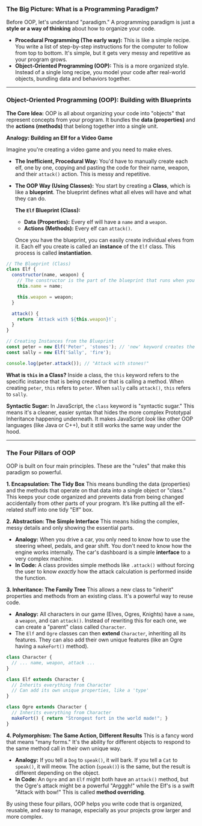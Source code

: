 ### The Big Picture: What is a Programming Paradigm?

Before OOP, let's understand "paradigm." A programming paradigm is just a **style or a way of thinking** about how to organize your code.

*   **Procedural Programming (The early way):** This is like a simple recipe. You write a list of step-by-step instructions for the computer to follow from top to bottom. It's simple, but it gets very messy and repetitive as your program grows.
*   **Object-Oriented Programming (OOP):** This is a more organized style. Instead of a single long recipe, you model your code after real-world objects, bundling data and behaviors together.

---

### Object-Oriented Programming (OOP): Building with Blueprints

**The Core Idea:** OOP is all about organizing your code into "objects" that represent concepts from your program. It bundles the **data (properties)** and the **actions (methods)** that belong together into a single unit.

**Analogy: Building an Elf for a Video Game**

Imagine you're creating a video game and you need to make elves.

*   **The Inefficient, Procedural Way:** You'd have to manually create each elf, one by one, copying and pasting the code for their name, weapon, and their `attack()` action. This is messy and repetitive.

*   **The OOP Way (Using Classes):**
    You start by creating a **Class**, which is like a **blueprint**. The blueprint defines what all elves will have and what they can do.

    **The `Elf` Blueprint (Class):**
    *   **Data (Properties):** Every elf will have a `name` and a `weapon`.
    *   **Actions (Methods):** Every elf can `attack()`.

    Once you have the blueprint, you can easily create individual elves from it. Each elf you create is called an **instance** of the `Elf` class. This process is called **instantiation**.

```javascript
// The Blueprint (Class)
class Elf {
  constructor(name, weapon) {
    // The constructor is the part of the blueprint that runs when you create a new elf.
    this.name = name;

    this.weapon = weapon;
  }

  attack() {
    return `Attack with ${this.weapon}!`;
  }
}

// Creating Instances from the Blueprint
const peter = new Elf('Peter', 'stones'); // 'new' keyword creates the instance
const sally = new Elf('Sally', 'fire');

console.log(peter.attack()); // "Attack with stones!"
```

**What is `this` in a Class?** Inside a class, the `this` keyword refers to the specific instance that is being created or that is calling a method. When creating `peter`, `this` refers to `peter`. When `sally` calls `attack()`, `this` refers to `sally`.

**Syntactic Sugar:** In JavaScript, the `class` keyword is "syntactic sugar." This means it's a cleaner, easier syntax that hides the more complex Prototypal Inheritance happening underneath. It makes JavaScript *look* like other OOP languages (like Java or C++), but it still works the same way under the hood.

---

### The Four Pillars of OOP

OOP is built on four main principles. These are the "rules" that make this paradigm so powerful.

**1. Encapsulation: The Tidy Box**
This means bundling the data (properties) and the methods that operate on that data into a single object or "class." This keeps your code organized and prevents data from being changed accidentally from other parts of your program. It’s like putting all the elf-related stuff into one tidy "Elf" box.

**2. Abstraction: The Simple Interface**
This means hiding the complex, messy details and only showing the essential parts.

*   **Analogy:** When you drive a car, you only need to know how to use the steering wheel, pedals, and gear shift. You don't need to know how the engine works internally. The car's dashboard is a simple **interface** to a very complex machine.
*   **In Code:** A class provides simple methods like `.attack()` without forcing the user to know *exactly* how the attack calculation is performed inside the function.

**3. Inheritance: The Family Tree**
This allows a new class to "inherit" properties and methods from an existing class. It's a powerful way to reuse code.

*   **Analogy:** All characters in our game (Elves, Ogres, Knights) have a `name`, a `weapon`, and can `attack()`. Instead of rewriting this for each one, we can create a "parent" class called `Character`.
*   The `Elf` and `Ogre` classes can then **extend** `Character`, inheriting all its features. They can also add their own unique features (like an Ogre having a `makeFort()` method).

```javascript
class Character {
  // ... name, weapon, attack ...
}

class Elf extends Character {
  // Inherits everything from Character
  // Can add its own unique properties, like a 'type'
}

class Ogre extends Character {
  // Inherits everything from Character
  makeFort() { return "Strongest fort in the world made!"; }
}
```

**4. Polymorphism: The Same Action, Different Results**
This is a fancy word that means "many forms." It's the ability for different objects to respond to the same method call in their own unique way.

*   **Analogy:** If you tell a `Dog` to `speak()`, it will bark. If you tell a `Cat` to `speak()`, it will meow. The action (`speak()`) is the same, but the result is different depending on the object.
*   **In Code:** An `Ogre` and an `Elf` might both have an `attack()` method, but the Ogre's attack might be a powerful "Argggh!" while the Elf's is a swift "Attack with bow!" This is called **method overriding**.

By using these four pillars, OOP helps you write code that is organized, reusable, and easy to manage, especially as your projects grow larger and more complex.
